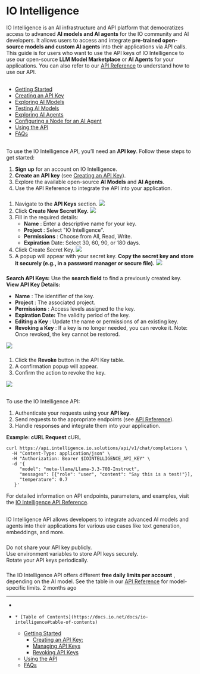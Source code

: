 # IO Intelligence
IO Intelligence is an AI infrastructure and API platform that democratizes access to advanced **AI models and AI agents** for the IO community and AI developers. It allows users to access and integrate **pre-trained open-source models and custom AI agents** into their applications via API calls.
This guide is for users who want to use the API keys of IO Intelligence to use our open-source **LLM Model Marketplace** or **AI Agents** for your applications. You can also refer to our [API Reference](https://docs.io.net/reference/get-started-with-io-intelligence-api) to understand how to use our API.
## [](https://docs.io.net/docs/io-intelligence#table-of-contents)
  * [Getting Started](https://docs.io.net/docs/io-intelligence#getting-started)
  * [Creating an API Key](https://docs.io.net/docs/io-intelligence#creating-an-api-key)
  * [Exploring AI Models](https://docs.io.net/docs/exploring-ai-models)
  * [Testing AI Models](https://docs.io.net/docs/exploring-ai-models#testing-ai-model)
  * [Exploring AI Agents](https://docs.io.net/docs/exploring-ai-agents)
  * [Configuring a Node for an AI Agent](https://docs.io.net/docs/exploring-ai-agents#configuring-a-node-for-an-ai-agent)
  * [Using the API](https://docs.io.net/docs/io-intelligence#using-the-api)
  * [FAQs](https://docs.io.net/docs/io-intelligence#faqs)


## [](https://docs.io.net/docs/io-intelligence#getting-started)
To use the IO Intelligence API, you’ll need an **API key**. Follow these steps to get started:
  1. **Sign up** for an account on IO Intelligence.
  2. **Create an API key** (see [Creating an API Key](https://ai.io.net/ai/api-keys)).
  3. Explore the available open-source **AI Models** and **AI Agents**.
  4. Use the API Reference to integrate the API into your application.


### [](https://docs.io.net/docs/io-intelligence#creating-an-api-key)
  1. Navigate to the **API Keys** section.
![](https://files.readme.io/054eb77108c20ae5c107fed3801d0cb6f258463c94bbad63bf6bc69e05a01d01-IO_Intellegence_1.jpg)
  2. Click **Create New Secret Key.**
![](https://files.readme.io/0610c81565871f2e9faa543af9aa2fc1c989016a7b221e5b057c0113e55e5e2a-IO_Intellegence2.jpg)
  3. Fill in the required details:
     * **Name** : Enter a descriptive name for your key.
     * **Project** : Select "IO Intelligence".
     * **Permissions** : Choose from All, Read, Write.
     * **Expiration** Date: Select 30, 60, 90, or 180 days.
  4. Click Create Secret Key.
![](https://files.readme.io/9abcdf8de584c839e19093de2cd25ced681224acfdcc8863b00c861576faa490-IO_Intellegence3.jpg)
  5. A popup will appear with your secret key. **Copy the secret key and store it securely (e.g., in a password manager or secure file).**
![](https://files.readme.io/11d1150a832ca47b83c7501b8db7a17e35454c631d01213234fd116c497e722b-IO_Intellegence4.jpg)


### [](https://docs.io.net/docs/io-intelligence#managing-api-keys)
**Search API Keys:** Use the **search field** to find a previously created key.
**View API Key Details:**
  * **Name** : The identifier of the key.
  * **Project** : The associated project.
  * **Permissions** : Access levels assigned to the key.
  * **Expiration Date:** The validity period of the key.
  * **Editing a Key** : Update the name or permissions of an existing key.
  * **Revoking a Key** : If a key is no longer needed, you can revoke it. Note: Once revoked, the key cannot be restored.

![](https://files.readme.io/8295ec8c9d5b1f695c1e79f3ec625876a183d1b86bc11d0672ae39e67902471a-IO_Intellegence5.jpg)
### [](https://docs.io.net/docs/io-intelligence#revoking-api-keys)
  1. Click the **Revoke** button in the API Key table.
  2. A confirmation popup will appear.
  3. Confirm the action to revoke the key.

![](https://files.readme.io/6dfa6fd9538707c5e248cf192efef068bb055d682fa1ce5fe3fa1407b108589e-IO_Intellegence6.jpg)
## [](https://docs.io.net/docs/io-intelligence#using-the-api)
To use the IO Intelligence API:
  1. Authenticate your requests using your **API key**.
  2. Send requests to the appropriate endpoints (see [API Reference](https://docs.io.net/reference/get-started-with-io-intelligence-api)).
  3. Handle responses and integrate them into your application.


**Example: cURL Request**
cURL
```
curl https://api.intelligence.io.solutions/api/v1/chat/completions \
  -H "Content-Type: application/json" \
  -H "Authorization: Bearer $IOINTELLIGENCE_API_KEY" \
  -d '{
     "model": "meta-llama/Llama-3.3-70B-Instruct",
     "messages": [{"role": "user", "content": "Say this is a test!"}],
     "temperature": 0.7
   }'

```

For detailed information on API endpoints, parameters, and examples, visit the [IO Intelligence API Reference](https://docs.io.net/reference/get-started-with-io-intelligence-api).
## [](https://docs.io.net/docs/io-intelligence#faqs)
##### [](https://docs.io.net/docs/io-intelligence#q-what-is-io-intelligence-api)
IO Intelligence API allows developers to integrate advanced AI models and agents into their applications for various use cases like text generation, embeddings, and more.
##### [](https://docs.io.net/docs/io-intelligence#q-how-do-i-secure-my-api-key)
Do not share your API key publicly.  
Use environment variables to store API keys securely.  
Rotate your API keys periodically.
##### [](https://docs.io.net/docs/io-intelligence#q-what-are-the-request-limits-for-the-api)
The IO Intelligence API offers different **free daily limits per account** , depending on the AI model. See the table in our [API Reference](https://docs.io.net/reference/get-started-with-io-intelligence-api#important-note-on-usage-limits) for model-specific limits.
2 months ago
* * *
  * [](https://docs.io.net/docs/io-intelligence)
  *     * [Table of Contents](https://docs.io.net/docs/io-intelligence#table-of-contents)
    * [Getting Started](https://docs.io.net/docs/io-intelligence#getting-started)
      * [Creating an API Key:](https://docs.io.net/docs/io-intelligence#creating-an-api-key)
      * [Managing API Keys](https://docs.io.net/docs/io-intelligence#managing-api-keys)
      * [Revoking API Keys](https://docs.io.net/docs/io-intelligence#revoking-api-keys)
    * [Using the API](https://docs.io.net/docs/io-intelligence#using-the-api)
    * [FAQs](https://docs.io.net/docs/io-intelligence#faqs)


